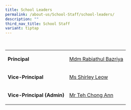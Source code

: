 ```yaml
---
title: School Leaders
permalink: /about-us/School-Staff/school-leaders/
description: ""
third_nav_title: School Staff
variant: tiptap
---
```

<p>
<br>
</p>
<table>
<tbody>
<tr>
<td rowspan="1" colspan="1">
<p><strong>Principal</strong>
</p>
</td>
<td rowspan="1" colspan="1">
<p><a href="rabiathul_bazriya@schools.gov.sg" rel="noopener noreferrer nofollow" target="_blank">Mdm Rabiathul Bazriya</a>
</p>
</td>
</tr>
<tr>
<td rowspan="1" colspan="1">
<p><strong>Vice-Principal</strong>
</p>
</td>
<td rowspan="1" colspan="1">
<p><a href="shirley_leow@schools.gov.sg" rel="noopener noreferrer nofollow" target="_blank">Ms Shirley Leow</a>
</p>
</td>
</tr>
<tr>
<td rowspan="1" colspan="1">
<p><strong>Vice-Principal (Admin)</strong>
</p>
</td>
<td rowspan="1" colspan="1">
<p><a href="teh_chong_ann@schools.gov.sg" rel="noopener noreferrer nofollow" target="_blank">Mr Teh Chong Ann</a>&nbsp;</p>
</td>
</tr>
</tbody>
</table>
<p></p>